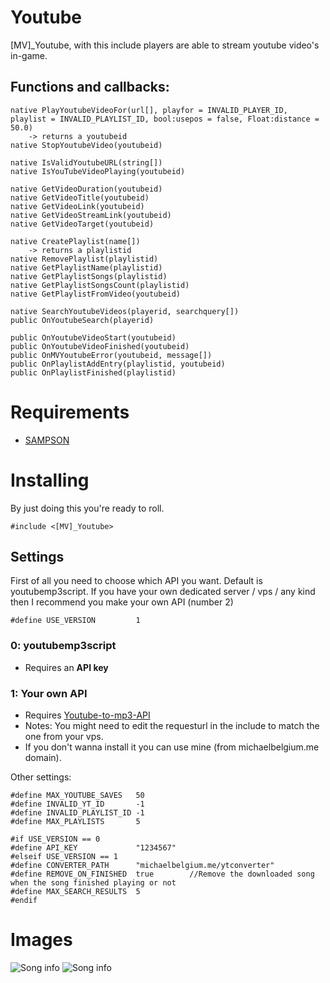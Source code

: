 # Youtube

[MV]_Youtube, with this include players are able to stream youtube video's in-game.

## Functions and callbacks:


```PAWN
native PlayYoutubeVideoFor(url[], playfor = INVALID_PLAYER_ID, playlist = INVALID_PLAYLIST_ID, bool:usepos = false, Float:distance = 50.0) 
	-> returns a youtubeid
native StopYoutubeVideo(youtubeid)

native IsValidYoutubeURL(string[])
native IsYouTubeVideoPlaying(youtubeid)

native GetVideoDuration(youtubeid)
native GetVideoTitle(youtubeid)
native GetVideoLink(youtubeid)
native GetVideoStreamLink(youtubeid)
native GetVideoTarget(youtubeid)

native CreatePlaylist(name[])
	-> returns a playlistid
native RemovePlaylist(playlistid)
native GetPlaylistName(playlistid)
native GetPlaylistSongs(playlistid)
native GetPlaylistSongsCount(playlistid)
native GetPlaylistFromVideo(youtubeid)

native SearchYoutubeVideos(playerid, searchquery[])
public OnYoutubeSearch(playerid)

public OnYoutubeVideoStart(youtubeid)
public OnYoutubeVideoFinished(youtubeid)
public OnMVYoutubeError(youtubeid, message[])
public OnPlaylistAddEntry(playlistid, youtubeid)
public OnPlaylistFinished(playlistid)
```

# Requirements

* [SAMPSON](https://github.com/Hual/SAMPSON)

# Installing

By just doing this you're ready to roll.

```pawn
#include <[MV]_Youtube>
```

## Settings

First of all you need to choose which API you want. Default is youtubemp3script.
If you have your own dedicated server / vps / any kind then I recommend you make your own API (number 2)

```PAWN
#define USE_VERSION			1
```

### 0: youtubemp3script 

* Requires an **API key**

### 1: Your own API

* Requires [Youtube-to-mp3-API](https://github.com/MichaelBelgium/Youtube-to-mp3-API)
* Notes: You might need to edit the requesturl in the include to match the one from your vps.
* If you don't wanna install it you can use mine (from michaelbelgium.me domain).

Other settings:
```PAWN
#define MAX_YOUTUBE_SAVES	50
#define INVALID_YT_ID		-1
#define INVALID_PLAYLIST_ID	-1
#define MAX_PLAYLISTS		5

#if USE_VERSION == 0
#define API_KEY				"1234567"
#elseif USE_VERSION == 1
#define CONVERTER_PATH		"michaelbelgium.me/ytconverter"
#define REMOVE_ON_FINISHED	true 		//Remove the downloaded song when the song finished playing or not
#define MAX_SEARCH_RESULTS 	5
#endif
```

# Images
![Song info](http://puu.sh/oRnMo.jpg)
![Song info](http://puu.sh/oRnNh.png)
